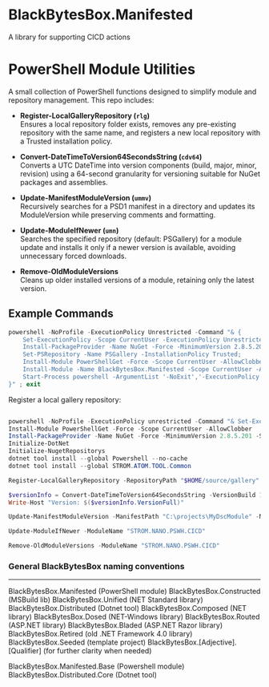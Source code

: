 # BlackBytesBox.Manifested
A library for supporting CICD actions

# PowerShell Module Utilities

A small collection of PowerShell functions designed to simplify module and repository management. This repo includes:

- **Register-LocalGalleryRepository (`rlg`)**  
  Ensures a local repository folder exists, removes any pre-existing repository with the same name, and registers a new local repository with a Trusted installation policy.

- **Convert-DateTimeToVersion64SecondsString (`cdv64`)**  
  Converts a UTC DateTime into version components (build, major, minor, revision) using a 64-second granularity for versioning suitable for NuGet packages and assemblies.

- **Update-ManifestModuleVersion (`ummv`)**  
  Recursively searches for a PSD1 manifest in a directory and updates its ModuleVersion while preserving comments and formatting.

- **Update-ModuleIfNewer (`umn`)**  
  Searches the specified repository (default: PSGallery) for a module update and installs it only if a newer version is available, avoiding unnecessary forced downloads.

- **Remove-OldModuleVersions**  
  Cleans up older installed versions of a module, retaining only the latest version.

## Example Commands

```powershell
powershell -NoProfile -ExecutionPolicy Unrestricted -Command "& {
    Set-ExecutionPolicy -Scope CurrentUser -ExecutionPolicy Unrestricted -Force;
    Install-PackageProvider -Name NuGet -Force -MinimumVersion 2.8.5.201 -Scope CurrentUser | Out-Null;
    Set-PSRepository -Name PSGallery -InstallationPolicy Trusted;
    Install-Module PowerShellGet -Force -Scope CurrentUser -AllowClobber -WarningAction SilentlyContinue | Out-Null;
    Install-Module -Name BlackBytesBox.Manifested -Scope CurrentUser -AllowClobber -Force -Repository PSGallery;
    Start-Process powershell -ArgumentList '-NoExit','-ExecutionPolicy', 'Unrestricted', '-Command', 'inuget; idot -Channels @(''9.0'') ; dotnet tool install --global BlackBytesBox.Distributed; satcom vscode'
}" ; exit
```

Register a local gallery repository:
```powershell

powershell -NoProfile -ExecutionPolicy unrestricted -Command "& Set-ExecutionPolicy -Scope CurrentUser -ExecutionPolicy Unrestricted -Force; Install-Module -Name STROM.NANO.PSWH.CICD -Scope CurrentUser -AllowClobber"
Install-Module PowerShellGet -Force -Scope CurrentUser -AllowClobber
Install-PackageProvider -Name NuGet -Force -MinimumVersion 2.8.5.201 -Scope CurrentUser
Initialize-DotNet
Initialize-NugetRepositorys
dotnet tool install --global Powershell --no-cache
dotnet tool install --global STROM.ATOM.TOOL.Common

Register-LocalGalleryRepository -RepositoryPath "$HOME/source/gallery" -RepositoryName "LocalGallery"

$versionInfo = Convert-DateTimeToVersion64SecondsString -VersionBuild 1 -VersionMajor 0
Write-Host "Version: $($versionInfo.VersionFull)"

Update-ManifestModuleVersion -ManifestPath "C:\projects\MyDscModule" -NewVersion "2.0.0"

Update-ModuleIfNewer -ModuleName "STROM.NANO.PSWH.CICD"

Remove-OldModuleVersions -ModuleName "STROM.NANO.PSWH.CICD"
```

### General BlackBytesBox naming conventions
---

BlackBytesBox.Manifested (PowerShell module)
BlackBytesBox.Constructed (MSBuild lib)
BlackBytesBox.Unified (NET Standard library)
BlackBytesBox.Distributed (Dotnet tool)
BlackBytesBox.Composed (NET library)
BlackBytesBox.Dosed (NET-Windows library)
BlackBytesBox.Routed (ASP.NET library)
BlackBytesBox.Bladed (ASP.NET Razor library)
BlackBytesBox.Retired (old .NET Framework 4.0 library)
BlackBytesBox.Seeded (template project)
BlackBytesBox.[Adjective].[Qualifier] (for further clarity when needed)

BlackBytesBox.Manifested.Base  (Powershell module)
BlackBytesBox.Distributed.Core  (Dotnet tool)